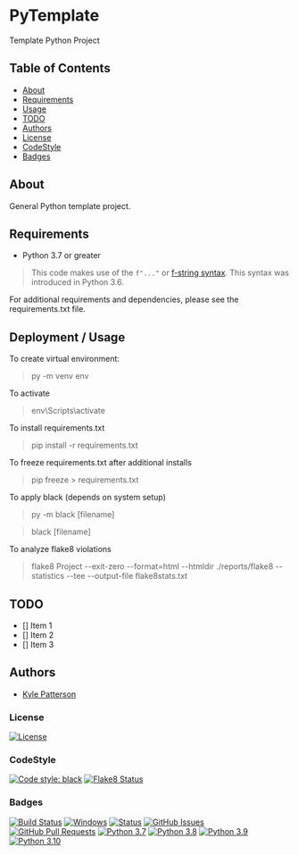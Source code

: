 # PyTemplate
Template Python Project

## Table of Contents
- [About](#about)
- [Requirements](#requirements)
- [Usage](#usage)
- [TODO](#todo)
- [Authors](#authors)
- [License](#license)
- [CodeStyle](#codestyle)
- [Badges](#badges)

## About
General Python template project.

## Requirements

  * Python 3.7 or greater

> This code makes use of the `f"..."` or [f-string syntax](https://www.python.org/dev/peps/pep-0498/). This syntax was introduced in Python 3.6.

For additional requirements and dependencies, please see the requirements.txt file.

## Deployment / Usage
To create virtual environment:
> py -m venv env

To activate
> env\Scripts\activate

To install requirements.txt
> pip install -r requirements.txt

To freeze requirements.txt after additional installs
> pip freeze > requirements.txt

To apply black (depends on system setup)
> py -m black [filename]

> black [filename]

To analyze flake8 violations
> flake8 Project --exit-zero --format=html --htmldir ./reports/flake8 --statistics --tee --output-file flake8stats.txt


## TODO
- [] Item 1
- [] Item 2
- [] Item 3

## Authors
- [Kyle Patterson](https://github.com/kylekap)


### License
[![License](https://img.shields.io/badge/license-MIT-blue.svg)](/LICENSE)

### CodeStyle
[![Code style: black](https://img.shields.io/badge/code%20style-black-000000.svg)](https://github.com/psf/black)
[![Flake8 Status](./reports/flake8/flake8-badge.svg?dummy=8484744)](./reports/flake8/index.html)
### Badges
[![Build Status](https://github.com/kylecuberg/PyTemplate/workflows/build/badge.svg)](https://github.com/kylecuberg/PyTemplate/actions)
[![Windows](https://svgshare.com/i/ZhY.svg)](https://svgshare.com/i/ZhY.svg)
[![Status](https://img.shields.io/badge/status-active-success.svg)]()
[![GitHub Issues](https://img.shields.io/github/issues/kylecuberg/PyTemplate.svg)](https://github.com/kylecuberg/PyTemplate/issues)
[![GitHub Pull Requests](https://img.shields.io/github/issues-pr/kylecuberg/PyTempalte.svg)](https://github.com/kylecuberg/PyTemplate/pulls)
[![Python 3.7](https://img.shields.io/badge/python-3.7-blue.svg)](https://www.python.org/downloads/release/python-370/)
[![Python 3.8](https://img.shields.io/badge/python-3.8-blue.svg)](https://www.python.org/downloads/release/python-380/)
[![Python 3.9](https://img.shields.io/badge/python-3.9-blue.svg)](https://www.python.org/downloads/release/python-390/)
[![Python 3.10](https://img.shields.io/badge/python-3.10-blue.svg)](https://www.python.org/downloads/release/python-3100/)

